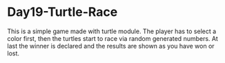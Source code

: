 # Day19-Turtle-Race
This is a simple game made with turtle module. The player has to select a color first, then the turtles start to race via random generated numbers. At last the winner is declared and the results are shown as you have won or lost.
